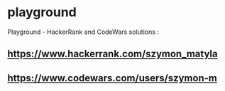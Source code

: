# playground
Playground - HackerRank and CodeWars solutions : 

## https://www.hackerrank.com/szymon_matyla
## https://www.codewars.com/users/szymon-m
